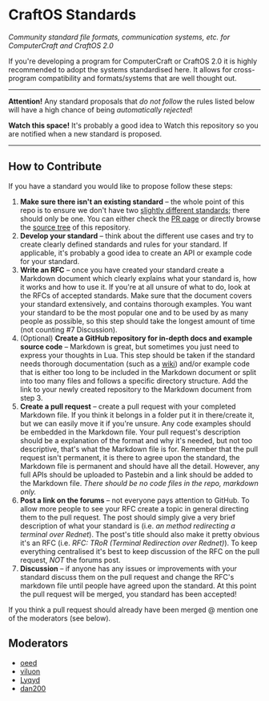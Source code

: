 # CraftOS Standards

*Community standard file formats, communication systems, etc. for ComputerCraft and CraftOS 2.0*

If you're developing a program for ComputerCraft or CraftOS 2.0 it is highly recommended to adopt the systems standardised here. It allows for cross-program compatibility and formats/systems that are well thought out.

----

**Attention!** Any standard proposals that _do not follow_ the rules listed below will have a high chance of being _automatically rejected_!

**Watch this space!** It's probably a good idea to Watch this repository so you are notified when a new standard is proposed.

----

## How to Contribute

If you have a standard you would like to propose follow these steps:

1. **Make sure there isn't an existing standard** – the whole point of this repo is to ensure we don't have two [slightly different standards](https://xkcd.com/927/); there should only be one. You can either check the [PR page](https://github.com/oeed/CraftOS-Standards/pulls?q=is%3Apr) or directly browse the [source tree](https://github.com/oeed/CraftOS-Standards/tree/master/) of this repository.
2. **Develop your standard** – think about the different use cases and try to create clearly defined standards and rules for your standard. If applicable, it's probably a good idea to create an API or example code for your standard.
3. **Write an RFC** – once you have created your standard create a Markdown document which clearly explains what your standard is, how it works and how to use it. If you're at all unsure of what to do, look at the RFCs of accepted standards. Make sure that the document covers your standard extensively, and contains thorough examples. You want your standard to be the most popular one and to be used by as many people as possible, so this step should take the longest amount of time (not counting #7 Discussion).
4. (Optional) **Create a GitHub repository for in-depth docs and example source code** – Markdown is great, but sometimes you just need to express your thoughts in Lua. This step should be taken if the standard needs thorough documentation (such as a [wiki](https://help.github.com/articles/about-github-wikis/)) and/or example code that is either too long to be included in the Markdown document or split into too many files and follows a specific directory structure. Add the link to your newly created repository to the Markdown document from step 3.
5. **Create a pull request** – create a pull request with your completed Markdown file. If you think it belongs in a folder put it in there/create it, but we can easily move it if you're unsure. Any code examples should be embedded in the Markdown file. Your pull request's description should be a explanation of the format and why it's needed, but not too descriptive, that's what the Markdown file is for. Remember that the pull request isn't permanent, it is there to agree upon the standard, the Markdown file is permanent and should have all the detail. However, any full APIs should be uploaded to Pastebin and a link should be added to the Markdown file. *There should be no code files in the repo, markdown only.*
6. **Post a link on the forums** – not everyone pays attention to GitHub. To allow more people to see your RFC create a topic in general directing them to the pull request. The post should simply give a very brief description of what your standard is (i.e. *an method redirecting a terminal over Rednet*). The post's title should also make it pretty obvious it's an RFC (i.e. *RFC: TRoR (Terminal Redirection over Rednet)*). To keep everything centralised it's best to keep discussion of the RFC on the pull request, *NOT* the forums post.
7. **Discussion** – if anyone has any issues or improvements with your standard discuss them on the pull request and change the RFC's markdown file until people have agreed upon the standard. At this point the pull request will be merged, you standard has been accepted!

If you think a pull request should already have been merged @ mention one of the moderators (see below).

## Moderators

- [oeed](https://github.com/oeed)
- [viluon](https://github.com/viluon)
- [Lyqyd](https://github.com/Lyqyd)
- [dan200](https://github.com/dan200)

